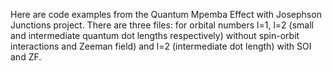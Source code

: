 Here are code examples from the Quantum Mpemba Effect with Josephson Junctions project. There are three files: for orbital numbers l=1, l=2
(small and intermediate quantum dot lengths respectively) without spin-orbit interactions and Zeeman field) and l=2 (intermediate dot length) with SOI and ZF.
